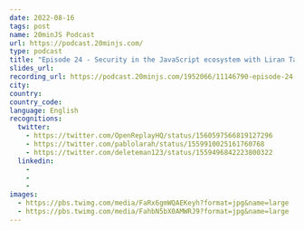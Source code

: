 ```yaml
---
date: 2022-08-16
tags: post
name: 20minJS Podcast
url: https://podcast.20minjs.com/
type: podcast
title: "Episode 24 - Security in the JavaScript ecosystem with Liran Tal"
slides_url:
recording_url: https://podcast.20minjs.com/1952066/11146790-episode-24-security-in-the-javascript-ecosystem-with-liran-tal
city: 
country: 
country_code: 
language: English
recognitions:
  twitter:
    - https://twitter.com/OpenReplayHQ/status/1560597566819127296
    - https://twitter.com/pablolarah/status/1559910025161760768
    - https://twitter.com/deleteman123/status/1559496842223800322
  linkedin:
    - 
    - 
    - 
images:
  - https://pbs.twimg.com/media/FaRx6gmWQAEKeyh?format=jpg&name=large
  - https://pbs.twimg.com/media/FahbN5bX0AMWRJ9?format=jpg&name=large
---
```

